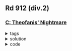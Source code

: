 Rd 912 (div.2)
---

### [C: Theofanis' Nightmare](https://codeforces.com/contest/1903/problem/C)

<details>
<summary> tags </summary>
    
    | suffix sum | greedy |

</details>

<details>
<summary> solution </summary>
    
    the problem is actually like:
    
    arr:  a  b  c  d  e  f  g
         ---------------------
               ---------------
                  ------------
                           ---
    
    so all's about which suffixs to add
    that is, add all positive suffixs
    
</details>

<details>
<summary> code </summary>
    
    ```c++
        cout << "hello world";
    ```
    
</details>
